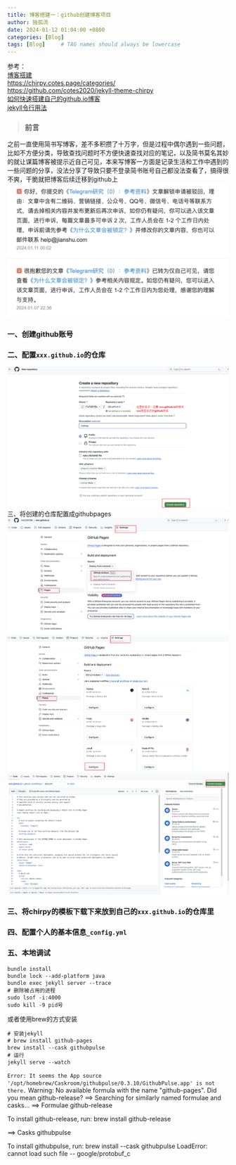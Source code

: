 ```yaml
---
title: 博客搭建一：github创建博客项目
author: 独孤流
date: 2024-01-12 01:04:00 +0800
categories: [Blog]
tags: [Blog]     # TAG names should always be lowercase
---
```


参考：    
[博客搭建](https://wizard23333.github.io/categories/%E5%8D%9A%E5%AE%A2%E6%90%AD%E5%BB%BA/)     
https://chirpy.cotes.page/categories/        
https://github.com/cotes2020/jekyll-theme-chirpy    
[如何快速搭建自己的github.io博客](https://keysaim.github.io/post/blog/2017-08-15-how-to-setup-your-github-io-blog/)     
[jekyll令行用法](https://www.jekyll.com.cn/docs/usage/)  


> ### 前言
之前一直使用简书写博客，差不多积攒了十万字，但是过程中偶尔遇到一些问题，比如不方便分类，导致查找问题时不方便快速查找对应的笔记，以及简书莫名其妙的就让谋篇博客被提示近自己可见，本来写博客一方面是记录生活和工作中遇到的一些问题的分享，没法分享了导致只要不登录简书账号自己都没法查看了，搞得很不爽，干脆就把博客后续迁移到github上
![js](/assets/img/blog/blog-01-00.png)

### 一、创建github账号

### 二、配置`xxx.github.io`的仓库
![js](/assets/img/blog/blog-01-01.png)
三、将创建的仓库配置成githubpages
![js](/assets/img/blog/blog-01-02.png)
![js](/assets/img/blog/blog-01-03.png)
![js](/assets/img/blog/blog-01-04.png)

### 三、将chirpy的模板下载下来放到自己的`xxx.github.io`的仓库里

### 四、配置个人的基本信息`_config.yml`

### 五、本地调试
```
bundle install
bundle lock --add-platform java
bundle exec jekyll server --trace
# 删除被占用的进程
sudo lsof -i:4000
sudo kill -9 pid号

```

或者使用brew的方式安装
```
# 安装jekyll
# brew install github-pages
brew install --cask githubpulse
# 运行
jekyll serve --watch
```

`Error: It seems the App source '/opt/homebrew/Caskroom/githubpulse/0.3.10/GithubPulse.app' is not there.`
Warning: No available formula with the name "github-pages". Did you mean github-release?
==> Searching for similarly named formulae and casks...
==> Formulae
github-release

To install github-release, run:
  brew install github-release

==> Casks
githubpulse

To install githubpulse, run:
  brew install --cask githubpulse
  LoadError: cannot load such file -- google/protobuf_c